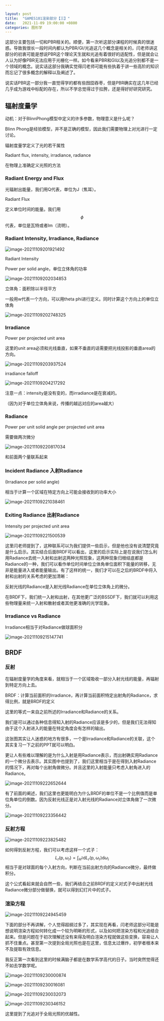 ```yaml
---

layout: post
title:  "GAMES101渲染部分【三】"
date:   2021-11-09 19:00:00 +0800
categories: 图形学
---
```




这部分主要包括一切和PBR相关的。顺便，第一次听这部分课程的时候真的很迷惑。导致我很长一段时间内都认为PBR/GI/光追这几个概念是相关的，闫老师讲这部分的初衷可能是想说PBR这个理论天生就和光追有着很好的适配性，但是就会让人认为好像PBR无法应用于光栅化一样。如今看来PBR和GI以及光追分别都不是一个领域的概念。说实话这部分我确实觉得闫老师可能有些执着于讲一些高阶的知识而忘记了很多概念的解释以及阐述了。

说实话PBR这一部分我一直觉得学的都有些囫囵吞枣，但是PBR确实在这几年已经几乎成为游戏中标配的存在，所以不学总觉得过于拉胯，还是得好好研究研究。



## 辐射度量学

动机：对于BlinnPhong模型中定义的许多参数，物理意义是什么呢？

Blinn Phong是经验模型，并不是正确的模型，因此我们需要物理上对光进行一定讨论。



辐射度量学定义了光的若干属性

Radiant flux, intensity, irradiance, radiance

在物理上准确定义光照的方法



### Radiant Energy and Flux

光辐射出能量，我们用Q代表，单位为J（焦耳）。



Radiant Flux

定义单位时间的能量。我们用
$$
\phi
$$
代表，单位是瓦特或者lm（流明）。



### Radiant Intensity, Irradiance, Radiance

![image-20211109201921492](\assets\2021-11-08-GAMES101渲染部分【三】.assets\image-20211109201921492.png)



Radiant Intensity

Power per solid angle，单位立体角的功率

![image-20211109202034853](\assets\2021-11-08-GAMES101渲染部分【三】.assets\image-20211109202034853.png)

立体角：面积除以半径平方

一般用w代表一个方向，可以用theta phi进行定义。同时计算这个方向上的单位立体角

![image-20211109202748325](\assets\2021-11-08-GAMES101渲染部分【三】.assets\image-20211109202748325.png)





### Irradiance

Power per projected unit area

这里的unit area必须和光线垂直，如果不垂直的话需要把光线投影的垂直area的方向。

![image-20211109203937524](\assets\2021-11-08-GAMES101渲染部分【三】.assets\image-20211109203937524.png)



irradiance falloff

![image-20211109204217292](\assets\2021-11-08-GAMES101渲染部分【三】.assets\image-20211109204217292.png)

注意一点：intensity是没有变的，而irradiance是在衰减的。

（因为对于单位立体角来说，传播的越远对应的area越大）

### Radiance

Power per unit solid angle per projected unit area

需要做两次微分

![image-20211109220817034](\assets\2021-11-08-GAMES101渲染部分【三】.assets\image-20211109220817034.png)

和前面两个量联系起来



### Incident Radiance  入射Radiance

(Irradiance per solid angle)

相当于计算一个区域在特定方向上可能会接收到的功率大小

![image-20211109221038461](\assets\2021-11-08-GAMES101渲染部分【三】.assets\image-20211109221038461.png)

### Exiting Radiance 出射Radiance

Intensity per projected unit area

![image-20211109221500539](\assets\2021-11-08-GAMES101渲染部分【三】.assets\image-20211109221500539.png)

这里闫老师提到了，这种联系可以为我们提供一些启示，但是他也没有说清楚究竟是什么启示。其实结合后面BRDF可以看出，这里的启示实际上是在说我们怎么利用Radiance去统一入射和出射这两种光照现象，这两种现象归根结底都是Radiance的一种，我们可以看作单位时间单位立体角单位面积下能量的转移，无非是能量进入或者能量输出。有了这样的统一，我们才可以在之后的BRDF中将入射和出射的关系考虑的更加清晰：

反射光线的Radiance是入射光线Radiance在单位立体角上的微分。

在BRDF下，我们统一入射和出射，在其他更广泛的BSSDF下，我们就可以利用这些物理量来统一入射和散射或者其他更准确的光学现象。



### Irradiance vs Radiance

Irradiance相当于对Radiance做球面积分

![image-20211109215147741](\assets\2021-11-08-GAMES101渲染部分【三】.assets\image-20211109215147741.png)

## BRDF

### 反射

在辐射度量学的角度来看，就相当于一个区域吸收一部分入射光线的能量，再辐射到特定方向上去。

BRDF：计算当前面积的Irradiance，再计算当前面积特定出射角的Radiance，求得比例，就是BRDF的定义

这里的等式一来自之前所述的Irradiance和Radiance的关系。

我们是可以通过各种信息得知入射的Radiance应该是多少的，但是我们无法得知由于这个入射进入的能量在特定角度会有怎样的输出。



这张图其实让人迷惑的地方有很多，一个是Irradiance和Radiance的关联，这个其实复习一下之前的PPT就可以明白。

更让人有些难以理解的是为什么入射是用Radiance表示，而出射确实用Radiance的一个微分去表示。其实图中也提到了，我们这里相当于是在得到入射Radiance的情况下，再对每个出射角做微分。并且这里的入射能量只考虑入射角进入的Radiance。

![image-20211109222652644](\assets\2021-11-08-GAMES101渲染部分【三】.assets\image-20211109222652644.png)

有了前面的阐述，我们这里也更能明白为什么BRDF的单位不是一个比例值而是单位角单位的倒数。因为反射光线正是对入射光线的Radiance对立体角做了一次微分。

![image-20211109223356442](\assets\2021-11-08-GAMES101渲染部分【三】.assets\image-20211109223356442.png)

### 反射方程

![image-20211109223825482](\assets\2021-11-08-GAMES101渲染部分【三】.assets\image-20211109223825482.png)

如何得到反射方程，我们可以考虑这样一个式子：
$$
L_{r}(\text{p}, \omega_{r}) = \int_{H^{2}} \text{d}L_{r}(\text{p}, \omega_{r}) \text{d}\omega_{i}
$$
相当于是对球面的每个入射方向，判断在当前出射方向的Radiance微分，最终做积分。

这个公式看起来就会自然一些，我们再结合之前BRDF的定义对式子中出射光线Radiance微分部分做替换，就可以得到幻灯片中的式子。



### 渲染方程

![image-20211109224945459](\assets\2021-11-08-GAMES101渲染部分【三】.assets\image-20211109224945459.png)

下面的部分不再讲解，个人觉得超纲过多了，其实现在再看，闫老师这部分可能是想说明渲染方程如何转化成一个较为明晰的形式，以及如何把渲染方程和光追结合起来。但是问题在于初次理解还没有来得及明白渲染方程就做这些变换，容易让人抓不住重点。甚至第一次提到全局光照也是在这里，信息太过爆炸，初学者根本来不及提取有效信息。

我反正第一次看到这里的时候满脑子都是在数学系学高代的日子。当时突然觉得还不如去学数学呢。

![image-20211109230000874](\assets\2021-11-08-GAMES101渲染部分【三】.assets\image-20211109230000874.png)

![image-20211109230016081](\assets\2021-11-08-GAMES101渲染部分【三】.assets\image-20211109230016081.png)

![image-20211109230032073](\assets\2021-11-08-GAMES101渲染部分【三】.assets\image-20211109230032073.png)

![image-20211109230346152](\assets\2021-11-08-GAMES101渲染部分【三】.assets\image-20211109230346152.png)

这里提到了光追对于全局光照的优越性。